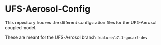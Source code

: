 # UFS-Aerosol-Config

This repository houses the different configuration files for the UFS-Aerosol coupled model.

These are meant for the UFS-Aerosol branch `feature/p7.1-gocart-dev`

